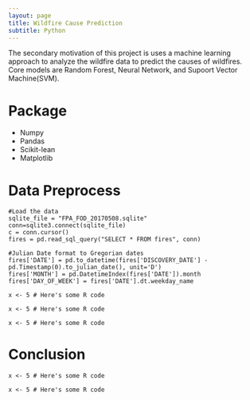 ```yaml
---
layout: page
title: Wildfire Cause Prediction
subtitle: Python
---
```


<div class="main-explain-area jumbotron">
  <p>The secondary motivation of this project is uses a machine learning approach to analyze the wildfire data to predict the causes of wildfires. Core models are Random Forest, Neural Network, and Supoort Vector Machine(SVM).  </p>
</div>

# Package
  - Numpy 
  - Pandas
  - Scikit-lean
  - Matplotlib

# Data Preprocess

```
#Load the data 
sqlite_file = "FPA_FOD_20170508.sqlite"
conn=sqlite3.connect(sqlite_file)
c = conn.cursor()
fires = pd.read_sql_query("SELECT * FROM fires", conn)
```

```
#Julian Date format to Gregorian dates
fires['DATE'] = pd.to_datetime(fires['DISCOVERY_DATE'] - pd.Timestamp(0).to_julian_date(), unit='D')
fires['MONTH'] = pd.DatetimeIndex(fires['DATE']).month
fires['DAY_OF_WEEK'] = fires['DATE'].dt.weekday_name
```


```
x <- 5 # Here's some R code
```



```
x <- 5 # Here's some R code
```



```
x <- 5 # Here's some R code
```

# Conclusion 




```
x <- 5 # Here's some R code
```



```
x <- 5 # Here's some R code
```
